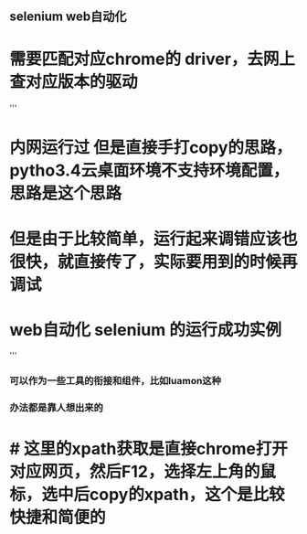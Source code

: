 #
## selenium  web自动化

### 

# 需要匹配对应chrome的 driver，去网上查对应版本的驱动

'''
# 内网运行过  但是直接手打copy的思路，pytho3.4云桌面环境不支持环境配置，思路是这个思路
# 但是由于比较简单，运行起来调错应该也很快，就直接传了，实际要用到的时候再调试
# web自动化 selenium 的运行成功实例
'''


### 可以作为一些工具的衔接和组件，比如luamon这种

### 办法都是靠人想出来的


#  # 这里的xpath获取是直接chrome打开对应网页，然后F12，选择左上角的鼠标，选中后copy的xpath，这个是比较快捷和简便的




